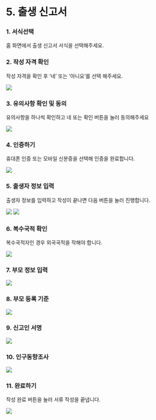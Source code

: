 # 5. 출생 신고서

### 1. 서식선택

홈 화면에서 출생 신고서 서식을 선택해주세요.

### 2. 작성 자격 확인

작성 자격을 확인 후 ‘네’ 또는 ‘아니요’를 선택 해주세요.

![](<../../.gitbook/assets/5. 출생 신고서\_작성 자격확인.png>)

### 3. 유의사항 확인 및 동의

유의사항을 하나씩 확인하고 네 또는 확인 버튼을 눌러 동의해주세요

![](../../.gitbook/assets/공통\_유의사항.png)

### 4. 인증하기

휴대폰 인증 또는 모바일 신분증을 선택해 인증을 완료합니다.

![](<../../.gitbook/assets/공통\_인증 방법 선택.png>)

### 5. 출생자 정보 입력

출생자 정보를 입력하고 작성이 끝나면 다음 버튼을 눌러 진행합니다.

![](<../../.gitbook/assets/5. 출생 신고서\_출생자 정보 1.png>) ![](<../../.gitbook/assets/5. 출생 신고서\_출생자 정보 2.png>)

### 6. 복수국적 확인

복수국적자인 경우 외국국적을 작해야 합니다.

![](<../../.gitbook/assets/5. 출생 신고서\_복수국적 확인.png>)

### 7. 부모 정보 입력

![](<../../.gitbook/assets/5. 출생 신고서\_부모 정보.png>)

### 8. 부모 등록 기준

![](<../../.gitbook/assets/5. 출생 신고서\_부모 등록 기준지.png>)

### 9. 신고인 서명

![](<../../.gitbook/assets/5. 출생 신고서\_신고인.png>)

### 10. 인구동향조사

![](<../../.gitbook/assets/5. 출생 신고서\_인구동향조사.png>)

### 11. 완료하기

작성 완료 버튼을 눌러 서류 작성을 끝냅니다.

![](<../../.gitbook/assets/공통\_서류 작성이 끝났습니다.png>)
